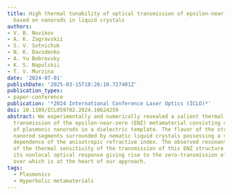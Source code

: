 ```yaml
---
title: High thermal tunability of optical transmission of epsilon-near-zero metamaterials
  based on nanorods in liquid crystals
authors:
- V. B. Novikov
- A. K. Zagravskii
- S. V. Sotnichuk
- N. K. Davidenko
- A. Yu Bobrovsky
- K. S. Napolskii
- T. V. Murzina
date: '2024-07-01'
publishDate: '2025-03-15T18:26:10.727401Z'
publication_types:
- paper-conference
publication: '*2024 International Conference Laser Optics (ICLO)*'
doi: 10.1109/ICLO59702.2024.10624259
abstract: We experimentally and numerically revealed a salient thermal effect in the
  transmission of the epsilon-near-zero (ENZ) metamaterial consisting of an array
  of plasmonic nanorods in a dielectric template. The flavor of the structure is freestanding
  nanorod segments surrounded by nematic liquid crystals possessing a strong thermal
  dependence of the anisotropic refractive index. The observed resonant enhancement
  of the thermal sensitivity of the transmission of this ENZ structure results from
  its nonlocal optical response giving rise to the zero-transmission effect, control
  over which is at the heart of our approach.
tags:
  - Plasmonics
  - Hyperbolic metamaterials
---
```


